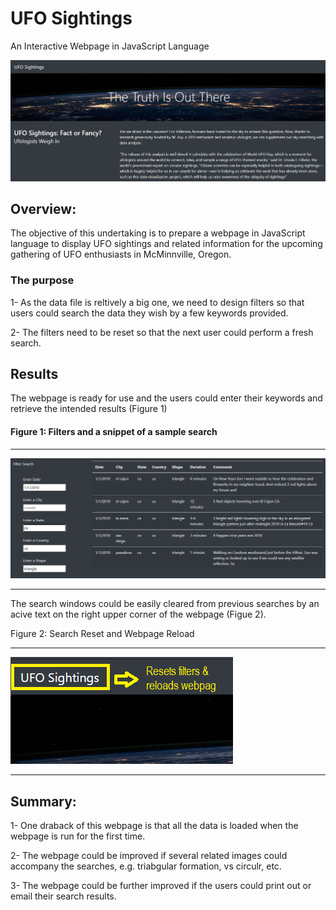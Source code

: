 # UFO Sightings
An Interactive Webpage in JavaScript Language

![1-header.png](https://github.com/BHashemi2021/UFOs/blob/main/resources/1-header.png)

## Overview:
The objective of this undertaking is to prepare a webpage in JavaScript language to display UFO sightings and related information for the upcoming gathering of UFO enthusiasts in McMinnville, Oregon.


### The purpose 
  
  1- As the data file is reltively a big one, we need to design filters so that users could search the data they wish by a few keywords provided.
  
  2- The filters need to be reset so that the next user could perform a fresh search.

##  Results
The webpage is ready for use and the users could enter their keywords and retrieve the intended results (Figure 1) 


  #### Figure 1: Filters and a snippet of a sample search 
  
  ------------------------
  
  ![2-filtered.png](https://github.com/BHashemi2021/UFOs/blob/main/resources/2-filtered.png)
  
  --------------------------
  
The search windows could be easily cleared from previous searches by an acive text on the right upper corner of the webpage (Figue 2).


Figure 2: Search Reset and Webpage Reload

-------------------------

![3-reset-reload-txt.png](https://github.com/BHashemi2021/UFOs/blob/main/resources/3-reset-reload-txt.png)

-----------------------------


## Summary:

  1- One draback of this webpage is that all the data is loaded when the webpage is run for the first time.

  2- The webpage could be improved if several related images could accompany the searches, e.g. triabgular formation, vs circulr, etc.

  3- The webpage could be further improved if the users could print out or email their search results.



